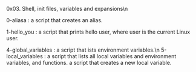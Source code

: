 0x03. Shell, init files, variables and expansions\n

 0-aliasa : a  script that creates an alias. 

1-hello_you : a script that prints hello user, where user is the current Linux user.

4-global_variables : a script that ists environment variables.\n
5-local_variables : a script that lists all local variables and environment variables, and functions.
a script that creates a new local variable.

